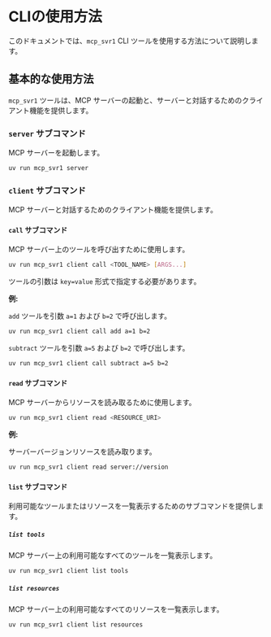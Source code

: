 # CLIの使用方法

このドキュメントでは、`mcp_svr1` CLI ツールを使用する方法について説明します。

## 基本的な使用方法

`mcp_svr1` ツールは、MCP サーバーの起動と、サーバーと対話するためのクライアント機能を提供します。

### `server` サブコマンド

MCP サーバーを起動します。

```bash
uv run mcp_svr1 server
```

### `client` サブコマンド

MCP サーバーと対話するためのクライアント機能を提供します。

#### `call` サブコマンド

MCP サーバー上のツールを呼び出すために使用します。

```bash
uv run mcp_svr1 client call <TOOL_NAME> [ARGS...]
```

ツールの引数は `key=value` 形式で指定する必要があります。

**例:**

`add` ツールを引数 `a=1` および `b=2` で呼び出します。

```bash
uv run mcp_svr1 client call add a=1 b=2
```

`subtract` ツールを引数 `a=5` および `b=2` で呼び出します。

```bash
uv run mcp_svr1 client call subtract a=5 b=2
```

#### `read` サブコマンド

MCP サーバーからリソースを読み取るために使用します。

```bash
uv run mcp_svr1 client read <RESOURCE_URI>
```

**例:**

サーバーバージョンリソースを読み取ります。

```bash
uv run mcp_svr1 client read server://version
```

#### `list` サブコマンド

利用可能なツールまたはリソースを一覧表示するためのサブコマンドを提供します。

##### `list tools`

MCP サーバー上の利用可能なすべてのツールを一覧表示します。

```bash
uv run mcp_svr1 client list tools
```

##### `list resources`

MCP サーバー上の利用可能なすべてのリソースを一覧表示します。

```bash
uv run mcp_svr1 client list resources
```
